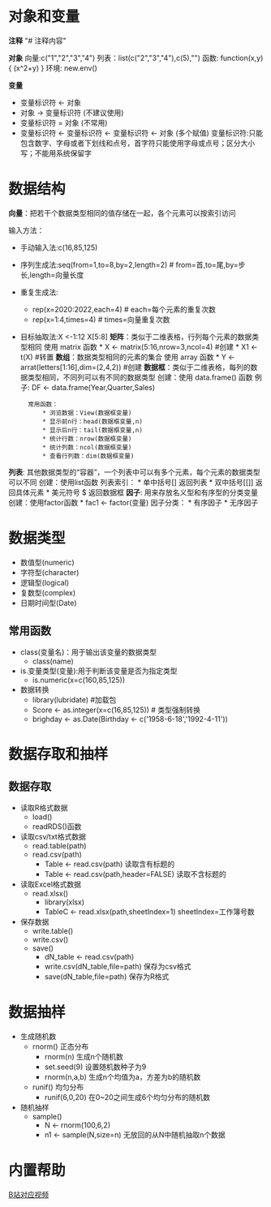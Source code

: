 # 对象和变量
**注释**
"# 注释内容"

**对象**
向量:c("1","2","3","4")
列表：list(c("2","3","4"),c(5),"")
函数:
function(x,y)
{
    (x^2+y)
}
环境:
new.env()

**变量**
* 变量标识符 <- 对象
* 对象 -> 变量标识符 (不建议使用)
* 变量标识符 = 对象 (不常用)
* 变量标识符 <- 变量标识符 <- 变量标识符 <- 对象 (多个赋值)
变量标识符:只能包含数字、字母或者下划线和点号，首字符只能使用字母或点号；区分大小写；不能用系统保留字

# 数据结构
**向量**：把若干个数据类型相同的值存储在一起，各个元素可以按索引访问

输入方法：
* 手动输入法:c(16,85,125)
* 序列生成法:seq(from=1,to=8,by=2,length=2)  # from=首,to=尾,by=步长,length=向量长度
* 重复生成法:
  * rep(x=2020:2022,each=4)    # each=每个元素的重复次数
  * rep(x=1:4,times=4)  # times=向量重复次数
* 目标抽取法:X <-1:12   X[5:8]
**矩阵**：类似于二维表格，行列每个元素的数据类型相同
        使用 matrix 函数
        * X <- matrix(5:16,nrow=3,ncol=4)   #创建
        * X1 <- t(X)    #转置
**数组**：数据类型相同的元素的集合
        使用 array 函数
        * Y <- arrat(letters[1:16],dim=(2,4,2)) #创建
**数据框**：类似于二维表格，每列的数据类型相同，不同列可以有不同的数据类型
        创建：使用 data.frame() 函数
        例子:   DF <- data.frame(Year,Quarter,Sales)

        常用函数：
            * 浏览数据：View(数据框变量)
            * 显示前n行：head(数据框变量,n)
            * 显示后n行：tail(数据框变量,n)
            * 统计行数：nrow(数据框变量)
            * 统计列数：ncol(数据框变量)
            * 查看行列数：dim(数据框变量)
**列表**: 其他数据类型的“容器”，一个列表中可以有多个元素，每个元素的数据类型可以不同
        创建：使用list函数
        列表索引：
        * 单中括号[]    返回列表
        * 双中括号[[]]  返回具体元素
        * 美元符号 $    返回数据框
**因子**: 用来存放名义型和有序型的分类变量
        创建：使用factor函数
        * fac1 <- factor(变量)
        因子分类：
        * 有序因子
        * 无序因子
# 数据类型
* 数值型(numeric)
* 字符型(character)
* 逻辑型(logical)
* 复数型(complex)
* 日期时间型(Date)
## 常用函数
* class(变量名)：用于输出该变量的数据类型
  * class(name)
* is.变量类型(变量):用于判断该变量是否为指定类型
  * is.numeric(x=c(160,85,125))
* 数据转换
  * library(lubridate) #加载包
  * Score <- as.integer(x=c(16,85,125)) # 类型强制转换
  * brighday <- as.Date(Birthday <- c('1958-6-18','1992-4-11'))

# 数据存取和抽样
## 数据存取
* 读取R格式数据
  * load()
  * readRDS()函数
* 读取csv/txt格式数据
  * read.table(path)
  * read.csv(path)
    * Table <- read.csv(path)   读取含有标题的
    * Table <- read.csv(path,header=FALSE)  读取不含标题的
* 读取Excel格式数据
  * read.xlsx()
    * library(xlsx)
    * TableC <- read.xlsx(path,sheetIndex=1)    sheetIndex=工作簿号数
* 保存数据
  * write.table()
  * write.csv()
  * save()
    * dN_table <- read.csv(path)
    * write.csv(dN_table,file=path) 保存为csv格式
    * save(dN_table,file=path)  保存为R格式
  
# 数据抽样
* 生成随机数
  * rnorm() 正态分布
    * rnorm(n)  生成n个随机数
    * set.seed(9)    设置随机数种子为9
    * rnorm(n,a,b)  生成n个均值为a，方差为b的随机数
  * runif() 均匀分布
    * runif(6,0,20) 在0~20之间生成6个均匀分布的随机数
* 随机抽样
  * sample()
    * N <- rnorm(100,6,2)
    * n1 <- sample(N,size=n)    无放回的从N中随机抽取n个数据

# 内置帮助
[B站对应视频]([链接地址](https://www.bilibili.com/video/BV1Wy41187Ej?p=7&spm_id_from=pageDriver&vd_source=688ecf04f69d973f489f7991936cf06f))

